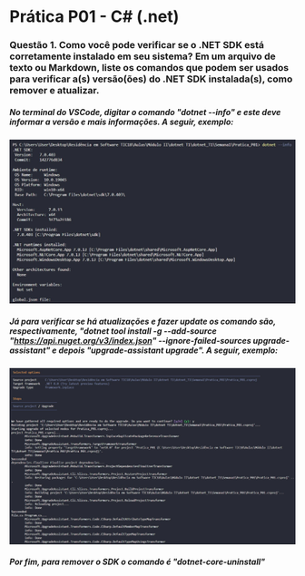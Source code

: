# Prática P01 - C# (.net) 

### Questão 1. Como você pode verificar se o .NET SDK está corretamente instalado em seu sistema? Em um arquivo de texto ou Markdown, liste os comandos que podem ser usados para verificar a(s) versão(ões) do .NET SDK instalada(s), como remover e atualizar.

##### No terminal do VSCode, digitar o comando "dotnet --info" e este deve informar a versão e mais informações. A seguir, exemplo:

<img src="SDKinfo.jpg">

##### Já para verificar se há atualizações e fazer update os comando são, respectivamente, "dotnet tool install -g --add-source "https://api.nuget.org/v3/index.json" --ignore-failed-sources upgrade-assistant" e depois "upgrade-assistant upgrade". A seguir, exemplo:

<img src="SDKupdate.jpg">

##### Por fim, para remover o SDK o comando é "dotnet-core-uninstall"